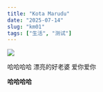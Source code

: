 ```yaml
---
title: "Kota Marudu"
date: "2025-07-14"
slug: "km01"
tags: ["生活", "测试"]
---
```

![](https://prod-files-secure.s3.us-west-2.amazonaws.com/112d0858-5090-4d34-a606-b75eb8d65fd2/c7b45876-473c-4fb6-85d3-cb84a84bfc51/1000201235.jpg?X-Amz-Algorithm=AWS4-HMAC-SHA256&X-Amz-Content-Sha256=UNSIGNED-PAYLOAD&X-Amz-Credential=ASIAZI2LB466WRSNND42%2F20250725%2Fus-west-2%2Fs3%2Faws4_request&X-Amz-Date=20250725T101133Z&X-Amz-Expires=3600&X-Amz-Security-Token=IQoJb3JpZ2luX2VjEBoaCXVzLXdlc3QtMiJHMEUCIC43l7udqawrS23cHiUf8fO3RPIpALvABdPOMJvpMI3KAiEAr3RaR1Iw3ecYqwFq6Z9eC2TBlXnh%2BHsbByhpziqYR74q%2FwMIQhAAGgw2Mzc0MjMxODM4MDUiDJnoBHFnZv%2Bq6QAfRSrcA%2BrvXzxysz87bAFkC%2F60%2B2mfIWJ%2BzI%2BCt%2FGFDShEStKuSQH1OshINJaKGSyeaYSsDJW8HFFMQTQsO1ZkqtxLPmIToOUozwOM9qnMVdP1zrb9bTQEhTwtM8vYYeYihXeQQR1Pt%2FsTob7pwiOrqBdwSfv8RnM4XUb0lX%2FE3B2k%2B9CJfg40EarG2xhVPtyedBbcmGaRkcEKbTE%2Bso5SV4FzsAjY0fopTbiKRjr3Sm5ddH21aVaIUgZ6ZA04Quz5SRXlppKag4RUlXhdd%2FR1%2BfXODYQ6gmRjMxX21RwdRl8HhzAzbUIfQo4nOLpxN9oHJgvcjimbihnAFhB8FOP1Equqkx56hh7XqeFtvWyYtHQ2lWlpqQCXXTJX5Ax8%2BaNmzU0iDpAlxYsI8BJ6El6RI3dQKxz0deQAqPOPYHSzPEQJ5IDSulKDWGtu8yIfl6Rqr8rJLey1mIHHMHrWFSFEXsfC9J7NcK5gjKrWhlbmYIMWQ6%2FkwaPIjWulm1%2FH8%2FojAidXZgcvucITlrFFjsxKGRJYSd%2BAEzkLO6m5zbOSDLQzdMQ%2B4LOOwnPDwRUx3oeaNnNCCpczuqwqNB71GJfgWYwXNTa0N%2Bg73vkrTDZy1OX0mU9o2mRC7OGxslKhBf%2B5MOiYjcQGOqUB0ozEOpyWutlGNhE43sXRfs771n%2BM6zRx7R071Crqe2MX4418SdnLoNKqaqpyfMjRq9XUGTpR2TsKN3ketUqCgq7fwrjjLmGz4mjO33oev16lubLh6SFVCA5AfpAQQ3i6tGb0nwSWHM6JvngVDvSaavDBxzi2138v55lmFgf935PyMmWONwZZtsvIVAvEZhQ%2Fjl6gjV9LVDfHkkvgSG1eWBWpC9nn&X-Amz-Signature=392ac3e0b137b56c029b7568e3ba53e1cae895af4b851d82903ed14fc29bd1ba&X-Amz-SignedHeaders=host&x-amz-checksum-mode=ENABLED&x-id=GetObject)


哈哈哈哈  漂亮的好老婆  爱你爱你


**哈哈哈哈**

